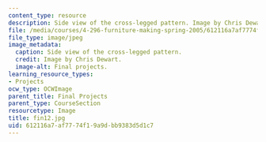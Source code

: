```yaml
---
content_type: resource
description: Side view of the cross-legged pattern. Image by Chris Dewart.
file: /media/courses/4-296-furniture-making-spring-2005/612116a7af7774f19a9dbb9383d5d1c7_fin12.jpg
file_type: image/jpeg
image_metadata:
  caption: Side view of the cross-legged pattern.
  credit: Image by Chris Dewart.
  image-alt: Final projects.
learning_resource_types:
- Projects
ocw_type: OCWImage
parent_title: Final Projects
parent_type: CourseSection
resourcetype: Image
title: fin12.jpg
uid: 612116a7-af77-74f1-9a9d-bb9383d5d1c7
---
```

